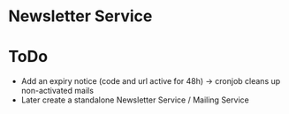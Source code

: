# Newsletter Service

# ToDo
- Add an expiry notice (code and url active for 48h) -> cronjob cleans up non-activated mails
- Later create a standalone Newsletter Service / Mailing Service 